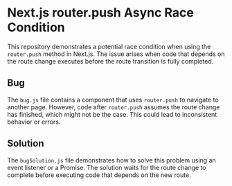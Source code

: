 # Next.js router.push Async Race Condition

This repository demonstrates a potential race condition when using the `router.push` method in Next.js. The issue arises when code that depends on the route change executes before the route transition is fully completed.

## Bug

The `bug.js` file contains a component that uses `router.push` to navigate to another page.  However, code after `router.push` assumes the route change has finished, which might not be the case. This could lead to inconsistent behavior or errors.

## Solution

The `bugSolution.js` file demonstrates how to solve this problem using an event listener or a Promise. The solution waits for the route change to complete before executing code that depends on the new route.
